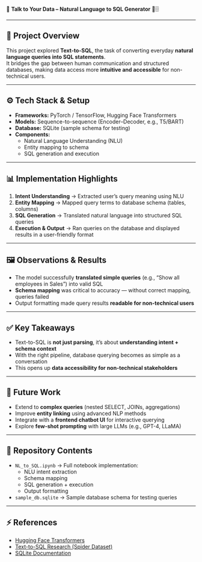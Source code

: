 📌 **Talk to Your Data – Natural Language to SQL Generator** 💬🗄️  

---

## 🔎 Project Overview  
This project explored **Text-to-SQL**, the task of converting everyday **natural language queries into SQL statements**.  
It bridges the gap between human communication and structured databases, making data access more **intuitive and accessible** for non-technical users.  

---

## ⚙️ Tech Stack & Setup  
- **Frameworks:** PyTorch / TensorFlow, Hugging Face Transformers  
- **Models:** Sequence-to-sequence (Encoder–Decoder, e.g., T5/BART)  
- **Database:** SQLite (sample schema for testing)  
- **Components:**  
  - Natural Language Understanding (NLU)  
  - Entity mapping to schema  
  - SQL generation and execution  

---

## 📊 Implementation Highlights  
1. **Intent Understanding** → Extracted user’s query meaning using NLU  
2. **Entity Mapping** → Mapped query terms to database schema (tables, columns)  
3. **SQL Generation** → Translated natural language into structured SQL queries  
4. **Execution & Output** → Ran queries on the database and displayed results in a user-friendly format  

---

## 🖼️ Observations & Results  
- The model successfully **translated simple queries** (e.g., “Show all employees in Sales”) into valid SQL  
- **Schema mapping** was critical to accuracy — without correct mapping, queries failed  
- Output formatting made query results **readable for non-technical users**  

---

## ✅ Key Takeaways  
- Text-to-SQL is **not just parsing**, it’s about **understanding intent + schema context**  
- With the right pipeline, database querying becomes as simple as a conversation  
- This opens up **data accessibility for non-technical stakeholders**  

---

## 🔮 Future Work  
- Extend to **complex queries** (nested SELECT, JOINs, aggregations)  
- Improve **entity linking** using advanced NLP methods  
- Integrate with a **frontend chatbot UI** for interactive querying  
- Explore **few-shot prompting** with large LLMs (e.g., GPT-4, LLaMA)  

---

## 📂 Repository Contents  
- `NL_to_SQL.ipynb` → Full notebook implementation:  
  - NLU intent extraction  
  - Schema mapping  
  - SQL generation + execution  
  - Output formatting  
- `sample_db.sqlite` → Sample database schema for testing queries  

---

## ⚡ References  
- [Hugging Face Transformers](https://huggingface.co/docs/transformers/index)  
- [Text-to-SQL Research (Spider Dataset)](https://yale-lily.github.io/spider)  
- [SQLite Documentation](https://www.sqlite.org/docs.html)  
